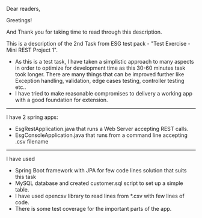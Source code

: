 Dear readers,

Greetings!

And Thank you for taking time to read through this description.

This is a description of the 2nd Task from ESG test pack - 
"Test Exercise - Mini REST Project 1".


* As this is a test task, I have taken a simplistic approach to many aspects in order to optimize for development time as this 30-60 minutes task took longer.
There are many things that can be improved further like Exception handling, validation, edge cases testing, controller testing etc..
* I have tried to make reasonable compromises to delivery a working app with a good foundation for extension.

_____
I have 2 spring apps:
* EsgRestApplication.java that runs a Web Server accepting REST calls.
* EsgConsoleApplication.java that runs from a command line accepting .csv filename

____
I have used 
* Spring Boot framework with JPA for few code lines solution that suits this task
* MySQL database and created customer.sql script to set up a simple table.
* I have used opencsv library to read lines from *.csv with few lines of code.
* There is some test coverage for the important parts of the app.
